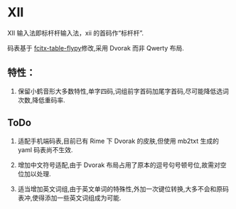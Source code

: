 # XII

XII 输入法即标杆杆输入法，xii 的首码作“标杆杆”.

码表基于 [fcitx-table-flypy](https://github.com/rydesun/fcitx-table-flypy)修改,采用 Dvorak 而非 Qwerty 布局.

## 特性：

1. 保留小鹤音形大多数特性,单字四码,词组前字首码加尾字首码,尽可能降低选词次数,降低重码率.

## ToDo

1. 适配手机端码表,目前已有 Rime 下 Dvorak 的皮肤,但使用 mb2txt 生成的 yaml 码表尚不生效.

2. 增加中文符号适配,由于 Dvorak 布局占用了原本的逗号句号顿号位,故需对空位加以处理.

3. 适当增加英文词组,由于英文单词的特殊性,外加一次键位转换,大多不会和原码表冲,使得添加一些英文词组成为可能.
